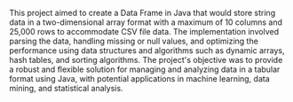 This project aimed to create a Data Frame in Java that would store string data in a two-dimensional array format with a maximum of 10 columns and 25,000 rows to accommodate CSV file data. The implementation involved parsing the data, handling missing or null values, and optimizing the performance using data structures and algorithms such as dynamic arrays, hash tables, and sorting algorithms. The project's objective was to provide a robust and flexible solution for managing and analyzing data in a tabular format using Java, with potential applications in machine learning, data mining, and statistical analysis.
